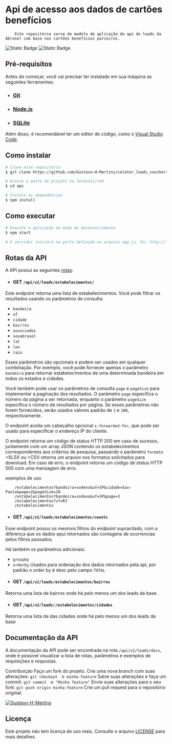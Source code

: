 # Api de acesso aos dados de cartões benefícios
        Este repositório serve de modelo de aplicação da api de leads da Abrasel com base nos cartões benefícios parceiros.
![Static Badge](https://img.shields.io/badge/Desenvolvimento_0.1.2-red)  ![Static Badge](https://img.shields.io/badge/Producao_-0.1.0-green) 
## Pré-requisitos

Antes de começar, você vai precisar ter instalado em sua máquina as seguintes ferramentas:

* ### [Git](https://git-scm.com/)
* ### [Node.js](https://nodejs.org/en/)
* ### [SQLite](https://www.npmjs.com/package/sqlite3)

Além disso, é recomendável ter um editor de código, como o [Visual Studio Code](https://code.visualstudio.com/).

## Como instalar
```bash
# Clone este repositório
$ git clone https://github.com/Gustavo-H-Martins/coletor_leads_vouchers/tree/master/app

# Acesse a pasta do projeto no terminal/cmd
$ cd api

# Instale as dependências
$ npm install
```

## Como executar

```bash
# Execute a aplicação em modo de desenvolvimento
$ npm start

# O servidor iniciará na porta definida no arquivo app.js. Ex: http://localhost:3000
```

## Rotas da API
A API possui as seguintes [rotas](./routes/leads.js):

* #### GET `/api/v2/leads/estabelecimentos/` 
Este endpoint retorna uma lista de estabelecimentos. Você pode filtrar os resultados usando os parâmetros de consulta: 
- `bandeira` 
- `uf`
- `cidade` 
- `bairros` 
- `associados`
- `souabrasel`
- `lat`
- `lon`
- `raio`


Esses parâmetros são opcionais e podem ser usados em qualquer combinação. Por exemplo, você pode fornecer apenas o parâmetro `bandeira` para retornar estabelecimentos de uma determinada bandeira em todos os estados e cidades.

Você também pode usar os parâmetros de consulta `page` e `pageSize` para implementar a paginação dos resultados. O parâmetro `page` especifica o número da página a ser retornada, enquanto o parâmetro `pageSize` especifica o número de resultados por página. Se esses parâmetros não forem fornecidos, serão usados valores padrão de `1` e `100`, respectivamente.

O endpoint aceita um cabeçalho opcional `x-forwarded-for`, que pode ser usado para especificar o endereço IP do cliente.

O endpoint retorna um código de status HTTP 200 em caso de sucesso, juntamente com um array JSON contendo os estabelecimentos correspondentes aos critérios de pesquisa, passando o parâmetro `formato` =XLSX ou =CSV retorna um arquivo nos formatos solicitados para download. Em caso de erro, o endpoint retorna um código de status HTTP 500 com uma mensagem de erro.

exemplos de uso

        /estabelecimentos?bandeira=sodexo&uf=SP&cidade=Sao-Paulo&page=2&pageSize=20
        /estabelecimentos?bandeira=sodexo&uf=SP&page=3
        /estabelecimentos?uf=RJ
        /estabelecimentos
* #### GET `/api/v2/leads/estabelecimentos/counts` 
Esse endpoint possui os mesmos filtros do endpoint supracitado, com a diferença que os dados aqui retornados são contagens de ocorrencias pelos filtros passados.

Há também os parâmetros adicionais:
- `groupby`
- `orderby`
Usados para ordenação dos dados retornados pela api, por padrão o order by é desc pelo campo `TOTAL`

* #### GET `/api/v2/leads/estabelecimentos/bairros`
Retorna uma lista de bairros onde há pelo menos um dos leads da base.
* #### GET `/api/v2/leads//estabelecimentos/cidades`
Retorna uma lista de das cidades onde há pelo menos um dos leads da base


## Documentação da API
A documentação da API pode ser encontrada na rota `/api/v2/leads/docs`, onde é possível visualizar a lista de rotas, parâmetros e exemplos de requisições e respostas.

Contribuição
Faça um fork do projeto.
Crie uma nova branch com suas alterações: `git checkout -b minha-feature`
Salve suas alterações e faça um commit: `git commit -m "Minha feature"`
Envie suas alterações para o seu fork: `git push origin minha-feature`
Crie um pull request para o repositório original.

[![Gustavo-H-Martins](https://github-readme-stats.vercel.app/api?username=Gustavo-H-Martins&show_icons=true&theme=radical)](https://github.com/Gustavo-H-Martins)
## Licença
Este projeto não tem licença de uso mais. Consulte o arquivo [LICENSE](./licence) para mais detalhes.
